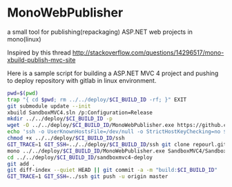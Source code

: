 MonoWebPublisher
================

a small tool for publishing(repackaging) ASP.NET web projects in mono(linux)

Inspired by this thread http://stackoverflow.com/questions/14296517/mono-xbuild-publish-mvc-site

Here is a sample script for building a ASP.NET MVC 4 project and pushing to deploy repository with gitlab in linux environment.
```bash
pwd=$(pwd)
trap "{ cd $pwd; rm ../../deploy/$CI_BUILD_ID -rf; }" EXIT
git submodule update --init
xbuild SandboxMVC4.sln /p:Configuration=Release
mkdir ../../deploy/$CI_BUILD_ID -p
wget -O ../../deploy/$CI_BUILD_ID/MonoWebPublisher.exe https://github.com/z-ji/MonoWebPublisher/releases/download/v0.1/MonoWebPublisher.exe
echo 'ssh -o UserKnownHostsFile=/dev/null -o StrictHostKeyChecking=no $*' > ../../deploy/$CI_BUILD_ID/ssh
chmod +x ../../deploy/$CI_BUILD_ID/ssh
GIT_TRACE=1 GIT_SSH=../../deploy/$CI_BUILD_ID/ssh git clone repourl.git ../../deploy/$CI_BUILD_ID/sandboxmvc4-deploy
mono ../../deploy/$CI_BUILD_ID/MonoWebPublisher.exe SandboxMVC4/SandboxMVC4.csproj ../../deploy/$CI_BUILD_ID/sandboxmvc4-deploy
cd ../../deploy/$CI_BUILD_ID/sandboxmvc4-deploy
git add .
git diff-index --quiet HEAD || git commit -a -m "build:$CI_BUILD_ID"
GIT_TRACE=1 GIT_SSH=../ssh git push -u origin master
```
